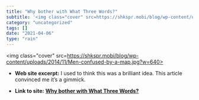 ```yaml
---
title: "Why bother with What Three Words?"
subtitle: '<img class="cover" src=https://shkspr.mobi/blog/wp-content/uploads/2014/11/Men-confused-by-a-map.jpg...'
category: "uncategorized"
tags: []
date: "2021-04-06"
type: "rain"
---
```

<img class="cover" src=https://shkspr.mobi/blog/wp-content/uploads/2014/11/Men-confused-by-a-map.jpg?w=640>



* **Web site excerpt:** I used to think this was a brilliant idea. This article convinced me it’s a gimmick.

* **Link to site:** **[Why bother with What Three Words?](https://shkspr.mobi/blog/2019/03/why-bother-with-what-three-words)**